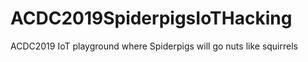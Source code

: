 # ACDC2019SpiderpigsIoTHacking
ACDC2019 IoT playground where Spiderpigs will go nuts like squirrels
